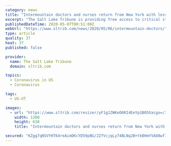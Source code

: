 ```yaml
---
category: news
title: "Intermountain doctors and nurses return from New York with lessons for Utah during the coronavirus pandemic"
excerpt: "The Salt Lake Tribune is providing free access to critical stories about the coronavirus. Sign up for , sent to your inbox every weekday morning. To support journalism like this, please  or become a ."
publishedDateTime: 2020-05-07T00:51:00Z
webUrl: "https://www.sltrib.com/news/2020/05/06/intermountain-doctors/"
type: article
quality: 37
heat: 37
published: false

provider:
  name: The Salt Lake Tribune
  domain: sltrib.com

topics:
  - Coronavirus in US
  - Coronavirus

tags:
  - US-UT

images:
  - url: "https://www.sltrib.com/resizer/yF1g1ZWKeO6RI4EeYp1B05Xacgo=/1200x630/filters:quality(85)/arc-anglerfish-arc2-prod-sltrib.s3.amazonaws.com/public/NCMZWWLX7BEWTPTGZZVRC3PCZI.jpg"
    width: 1200
    height: 630
    title: "Intermountain doctors and nurses return from New York with lessons for Utah during the coronavirus pandemic"

secured: "KZgg7qNSVYHT64reAimDKcYD59pBG/2ZfVcjqLy74BLNq2B+tkBHmYVA88wfIdidGw/GiXaA74k5IBK1cSt3kuvG7PPs9w4kDdil5QKfCwpFCejW0qsiivHr1KvkvGbgnexGsrUefR8KUmWcfjw2p73sW0RM3OAuRMNVnQVab60RP1ZdT89k2aE1oqyKoat5soZbqwRQZsfV9YLUULVuHWjQWJVwcgN5X0rwwGRBstRMpch9+Jbc9WLg24D1tvSoJWgPfhVDeKup8SRYiiGLRkL+rY42c1y/PsgbS27VMV3xfo6+ihK7Z9447SNhZLoAIhBtOFB3nd9GjF9cVacNC4QpKwsjdMg53M6rujYpSfzlsKN9/i7q+W26b/nOkboL7cs0vhoZhS40aIm5DsacZJMv+0qMrQFJJCepbJxCoPX/gIeAdJqrXix04viOPGNW4H1YdfwcfrWfL7n7Nzz2Zo+JBwLWt+tDaKfdvfNOUS4=;l9iWjD1Fk9E1N1+H2LMvJQ=="
---
```


